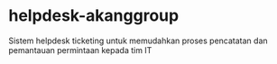 # helpdesk-akanggroup
Sistem helpdesk ticketing untuk memudahkan proses pencatatan dan pemantauan permintaan kepada tim IT
